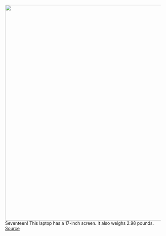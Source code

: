 <img src='https://cdn.vox-cdn.com/thumbor/7w96t-7f5ohvA6q9PEek8h3us-4=/0x0:2040x1360/1200x800/filters:focal(860x562:1186x888)/cdn.vox-cdn.com/uploads/chorus_image/image/67013864/mchin_200701_4082_0001.0.0.jpg' width='700px' /><br/>
Seventeen! This laptop has a 17-inch screen. It also weighs 2.98 pounds.
<a href='https://www.theverge.com/21310392/lg-gram-17-review-display-weight-specs-price-features'> Source <a/>